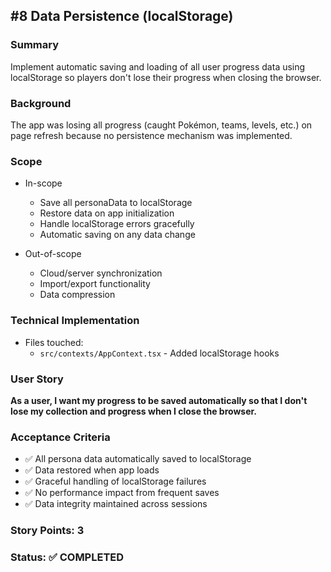 ## #8 Data Persistence (localStorage)

### Summary
Implement automatic saving and loading of all user progress data using localStorage so players don't lose their progress when closing the browser.

### Background
The app was losing all progress (caught Pokémon, teams, levels, etc.) on page refresh because no persistence mechanism was implemented.

### Scope
- In-scope
  - Save all personaData to localStorage
  - Restore data on app initialization
  - Handle localStorage errors gracefully
  - Automatic saving on any data change

- Out-of-scope
  - Cloud/server synchronization
  - Import/export functionality
  - Data compression

### Technical Implementation
- Files touched:
  - `src/contexts/AppContext.tsx` - Added localStorage hooks

### User Story
**As a user, I want my progress to be saved automatically so that I don't lose my collection and progress when I close the browser.**

### Acceptance Criteria
- ✅ All persona data automatically saved to localStorage
- ✅ Data restored when app loads
- ✅ Graceful handling of localStorage failures
- ✅ No performance impact from frequent saves
- ✅ Data integrity maintained across sessions

### Story Points: 3

### Status: ✅ COMPLETED
